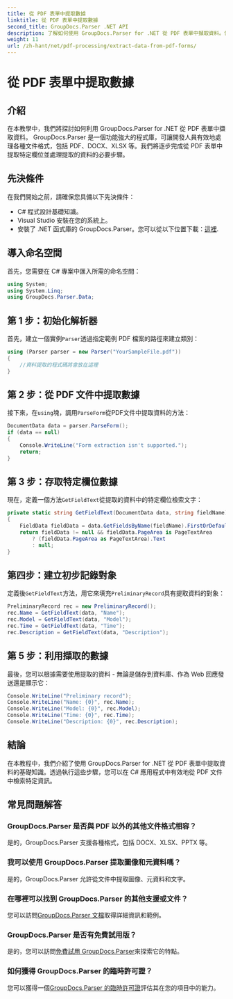 ```yaml
---
title: 從 PDF 表單中提取數據
linktitle: 從 PDF 表單中提取數據
second_title: GroupDocs.Parser .NET API
description: 了解如何使用 GroupDocs.Parser for .NET 從 PDF 表單中擷取資料。包含程式碼範例和常見問題的逐步指南。
weight: 11
url: /zh-hant/net/pdf-processing/extract-data-from-pdf-forms/
---
```


# 從 PDF 表單中提取數據

## 介紹
在本教學中，我們將探討如何利用 GroupDocs.Parser for .NET 從 PDF 表單中擷取資料。 GroupDocs.Parser 是一個功能強大的程式庫，可讓開發人員有效地處理各種文件格式，包括 PDF、DOCX、XLSX 等。我們將逐步完成從 PDF 表單中提取特定欄位並處理提取的資料的必要步驟。
## 先決條件
在我們開始之前，請確保您具備以下先決條件：
- C# 程式設計基礎知識。
- Visual Studio 安裝在您的系統上。
- 安裝了 .NET 函式庫的 GroupDocs.Parser。您可以從以下位置下載：[這裡](https://releases.groupdocs.com/parser/net/).

## 導入命名空間
首先，您需要在 C# 專案中匯入所需的命名空間：
```csharp
using System;
using System.Linq;
using GroupDocs.Parser.Data;
```
## 第 1 步：初始化解析器
首先，建立一個實例`Parser`透過指定範例 PDF 檔案的路徑來建立類別：
```csharp
using (Parser parser = new Parser("YourSampleFile.pdf"))
{
    //資料提取的程式碼將會放在這裡
}
```
## 第 2 步：從 PDF 文件中提取數據
接下來，在`using`塊，調用`ParseForm`從PDF文件中提取資料的方法：
```csharp
DocumentData data = parser.ParseForm();
if (data == null)
{
    Console.WriteLine("Form extraction isn't supported.");
    return;
}
```
## 第 3 步：存取特定欄位數據
現在，定義一個方法`GetFieldText`從提取的資料中的特定欄位檢索文字：
```csharp
private static string GetFieldText(DocumentData data, string fieldName)
{
    FieldData fieldData = data.GetFieldsByName(fieldName).FirstOrDefault();
    return fieldData != null && fieldData.PageArea is PageTextArea
        ? (fieldData.PageArea as PageTextArea).Text
        : null;
}
```
## 第四步：建立初步記錄對象
定義後`GetFieldText`方法，用它來填充`PreliminaryRecord`具有提取資料的對象：
```csharp
PreliminaryRecord rec = new PreliminaryRecord();
rec.Name = GetFieldText(data, "Name");
rec.Model = GetFieldText(data, "Model");
rec.Time = GetFieldText(data, "Time");
rec.Description = GetFieldText(data, "Description");
```
## 第 5 步：利用擷取的數據
最後，您可以根據需要使用提取的資料 - 無論是儲存到資料庫、作為 Web 回應發送還是顯示它：
```csharp
Console.WriteLine("Preliminary record");
Console.WriteLine("Name: {0}", rec.Name);
Console.WriteLine("Model: {0}", rec.Model);
Console.WriteLine("Time: {0}", rec.Time);
Console.WriteLine("Description: {0}", rec.Description);
```

## 結論
在本教程中，我們介紹了使用 GroupDocs.Parser for .NET 從 PDF 表單中提取資料的基礎知識。透過執行這些步驟，您可以在 C# 應用程式中有效地從 PDF 文件中檢索特定資訊。

## 常見問題解答
### GroupDocs.Parser 是否與 PDF 以外的其他文件格式相容？
是的，GroupDocs.Parser 支援各種格式，包括 DOCX、XLSX、PPTX 等。
### 我可以使用 GroupDocs.Parser 提取圖像和元資料嗎？
是的，GroupDocs.Parser 允許從文件中提取圖像、元資料和文字。
### 在哪裡可以找到 GroupDocs.Parser 的其他支援或文件？
您可以訪問[GroupDocs.Parser 文檔](https://tutorials.groupdocs.com/parser/net/)取得詳細資訊和範例。
### GroupDocs.Parser 是否有免費試用版？
是的，您可以訪問[免費試用 GroupDocs.Parser](https://releases.groupdocs.com/)來探索它的特點。
### 如何獲得 GroupDocs.Parser 的臨時許可證？
您可以獲得一個[GroupDocs.Parser 的臨時許可證](https://purchase.groupdocs.com/temporary-license/)評估其在您的項目中的能力。